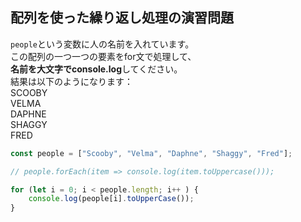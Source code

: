 ## 配列を使った繰り返し処理の演習問題

`people`という変数に人の名前を入れています。  
この配列の一つ一つの要素をfor文で処理して、  
**名前を大文字でconsole.log**してください。  
結果は以下のようになります：  
SCOOBY  
VELMA  
DAPHNE  
SHAGGY  
FRED  

```js
const people = ["Scooby", "Velma", "Daphne", "Shaggy", "Fred"]; 

// people.forEach(item => console.log(item.toUppercase()));

for (let i = 0; i < people.length; i++ ) {
    console.log(people[i].toUpperCase());
}
```
